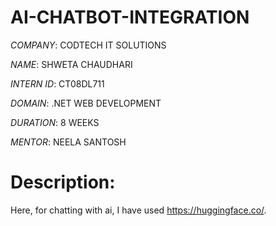 # AI-CHATBOT-INTEGRATION

*COMPANY*: CODTECH IT SOLUTIONS

*NAME*: SHWETA CHAUDHARI

*INTERN ID*: CT08DL711

*DOMAIN*: .NET WEB DEVELOPMENT

*DURATION*: 8 WEEKS

*MENTOR*: NEELA SANTOSH

# Description:
Here, for chatting with ai, I have used https://huggingface.co/. 

